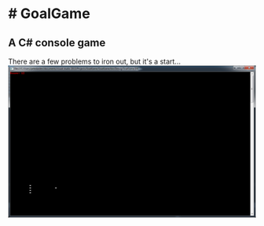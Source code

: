 <h1># GoalGame</h1>
<h2>A C# console game</h2>
There are a few problems to iron out, but it's a start...

<img src="https://github.com/pda87/GoalGame/blob/master/images/GoalGame.PNG">
